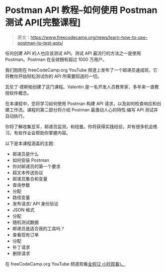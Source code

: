 # Postman API 教程–如何使用 Postman 测试 API[完整课程]

> 原文：<https://www.freecodecamp.org/news/learn-how-to-use-postman-to-test-apis/>

任何创建 API 的人也应该测试 API。测试 API 最流行的方法之一是使用 Postman。Postman 在全球拥有超过 1000 万用户。

我们刚刚在 freeCodeCamp.org YouTube 频道上发布了一个邮递员速成班，它将教你开始轻松测试你的 API 所需要知道的一切。

瓦伦丁·德斯帕创建了这门课程。Valentin 是一名开发人员教育家，多年来一直教授软件概念。

在本课程中，您将学习如何使用 Postman 构建 API 请求，以及如何检查响应和创建工作流。课程的第二部分将介绍 Postman 最激动人心的特性:编写 API 测试并自动执行。

你将了解收集亚军，邮递员监测，和纽曼。你将获得实践经验，并有很多机会练习。有些作业会帮助你掌握内容。

以下是本课程涵盖的主题:

*   邮递员是什么
*   如何安装 Postman
*   你对邮递员的第一个要求
*   超文本传送协议
*   邮递员集合和变量
*   查询参数
*   分配
*   路径变量
*   发布请求/ API 身份验证
*   JSON 格式
*   分配
*   随机测试数据
*   邮递员是适合我的工具吗？
*   查看现有订单
*   分配
*   补丁请求
*   删除请求

在 freeCodeCamp.org YouTube 频道观看[全程(2 小时观看)。](https://youtu.be/VywxIQ2ZXw4)